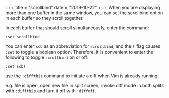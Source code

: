 +++
title = "scrollbind"
date = "2019-10-22"
+++
When you are displaying more than one buffer in the same window, you can set the scrollbind option in each buffer so they scroll together.

In each buffer that should scroll simultaneously, enter the command:

`:set scrollbind`

You can enter `scb` as an abbreviation for `scrollbind`, and the `!` flag causes `:set` to toggle a boolean option. Therefore, it is convenient to enter the following to toggle `scrollbind` on or off:

`:set scb!`

use the `:diffthis` command to initiate a diff when Vim is already running.

e.g. file is open, open new file in split screen, invoke diff mode in both splits with `:diffthis` and turn it off with `:diffoff`.
